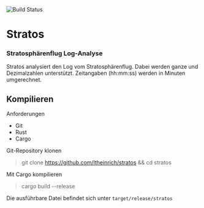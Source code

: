 ![Build Status](https://github.com/ltheinrich/stratos/workflows/Rust/badge.svg)

# Stratos
### Stratosphärenflug Log-Analyse
Stratos analysiert den Log vom Stratosphärenflug.
Dabei werden ganze und Dezimalzahlen unterstützt. Zeitangaben (hh:mm:ss) werden in Minuten umgerechnet.

## Kompilieren
Anforderungen
 - Git
 - Rust
 - Cargo

Git-Repository klonen
> git clone https://github.com/ltheinrich/stratos && cd stratos

Mit Cargo kompilieren
> cargo build --release

Die ausführbare Datei befindet sich unter `target/release/stratos`
